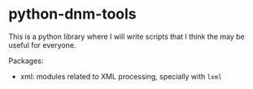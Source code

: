 python-dnm-tools
================

This is a python library where I will write scripts that I think the may be useful for everyone.

Packages:

* xml: modules related to XML processing, specially with `lxml`